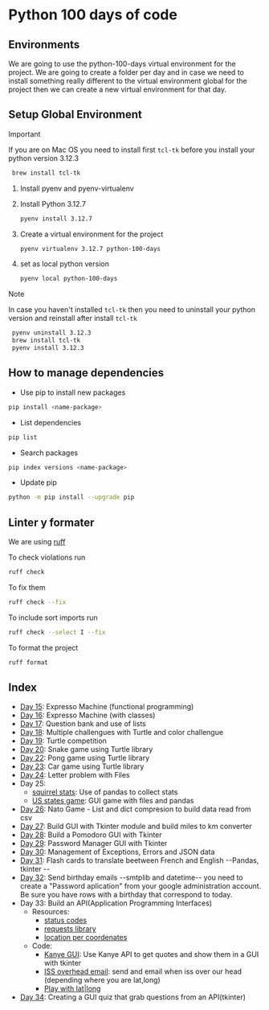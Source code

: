 # Python 100 days of code

## Environments

We are going to use the python-100-days virtual environment for the project.
We are going to create a folder per day and in case we need to install
something really different to the virtual environment global for the project
then we can create a new virtual environment for that day.

## Setup Global Environment

> [!IMPORTANT]
> If you are on Mac OS you need to install first `tcl-tk`
> before you install your python version 3.12.3

```bash
 brew install tcl-tk
```

1. Install pyenv and pyenv-virtualenv
2. Install Python 3.12.7

   ```bash
   pyenv install 3.12.7
   ```

3. Create a virtual environment for the project

   ```bash
   pyenv virtualenv 3.12.7 python-100-days
   ```

4. set as local python version

   ```bash
   pyenv local python-100-days
   ```

> [!NOTE]
> In case you haven't installed `tcl-tk` then you need to uninstall
> your python version and reinstall after install `tcl-tk`

```bash
 pyenv uninstall 3.12.3
 brew install tcl-tk
 pyenv install 3.12.3
```

## How to manage dependencies

- Use pip to install new packages

```bash
pip install <name-package>
```

- List dependencies

```bash
pip list
```

- Search packages

```bash
pip index versions <name-package>
```

- Update pip

```bash
python -m pip install --upgrade pip
```

## Linter y formater

We are using [ruff](https://docs.astral.sh/ruff/)

To check violations run

```bash
ruff check
```

To fix them

```bash
ruff check --fix
```

To include sort imports run

```bash
ruff check --select I --fix
```

To format the project

```bash
ruff format
```

## Index

- [Day 15](/day-15/main.py): Expresso Machine (functional programming)
- [Day 16](/day-16/main.py): Expresso Machine (with classes)
- [Day 17](/day-17/main.py): Question bank and use of lists
- [Day 18](/day-18/main.py): Multiple challengues with Turtle and color challengue
- [Day 19](/day-19/main.py): Turtle competition
- [Day 20](/day-20/main.py): Snake game using Turtle library
- [Day 22](/day-22/main.py): Pong game using Turtle library
- [Day 23](/day-23/main.py): Car game using Turtle library
- [Day 24](/day-24/main.py): Letter problem with Files
- Day 25:
  - [squirrel stats](/day-25/squirrel/main.py): Use of pandas to collect stats
  - [US states game](/day-25/us-states-game/main.py): GUI game with files and pandas
- [Day 26](/day-26/main.py): Nato Game - List and dict compresion to build data
  read from csv
- [Day 27](/day-26/main.py): Build GUI with Tkinter module and build miles to km converter
- [Day 28](/day-28/main.py): Build a Pomodoro GUI with Tkinter
- [Day 29](/day-29/main.py): Password Manager GUI with Tkinter
- [Day 30](/day-30/playground.py): Management of Exceptions, Errors and JSON data
- [Day 31](/day-31/main.py): Flash cards to translate beetween French and English --Pandas, tkinter --
- [Day 32](/day-32/main.py): Send birthday emails --smtplib and datetime--
   you need to create a "Password aplication" from your google administration
   account. Be sure you have rows with a birthday that correspond to today.
- Day 33: Build an API(Application Programming Interfaces)
  - Resources:
      - [status codes](https://www.webfx.com/web-development/glossary/http-status-codes/)
      - [requests library](https://docs.python-requests.org/en/latest/)
      - [location per coordenates](https://www.latlong.net/)
  - Code:
      - [Kanye GUI](/day-33/kanye-quotes-start/main.py): Use Kanye API to get
      quotes and show them in a GUI with tkinter
      - [ISS overhead email](/day-33/issoverhead/main.py): send and email when
      iss over our head (depending where you are lat,long)  
      - [Play with lat|long](/day-33/main.py)
- [Day 34](/day-34/main.py): Creating a GUI quiz that grab questions from an API(tkinter)